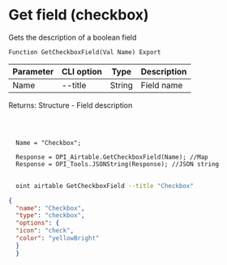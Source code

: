 ﻿---
sidebar_position: 6
---

# Get field (checkbox)
 Gets the description of a boolean field



`Function GetCheckboxField(Val Name) Export`

  | Parameter | CLI option | Type | Description |
  |-|-|-|-|
  | Name | --title | String | Field name |

  
  Returns:  Structure - Field description

<br/>




```bsl title="Code example"
  
  Name = "Checkbox";
  
  Response = OPI_Airtable.GetCheckboxField(Name); //Map
  Response = OPI_Tools.JSONString(Response); //JSON string
```



```sh title="CLI command example"
    
  oint airtable GetCheckboxField --title "Checkbox"

```

```json title="Result"
{
  "name": "Checkbox",
  "type": "checkbox",
  "options": {
  "icon": "check",
  "color": "yellowBright"
  }
  }
```
